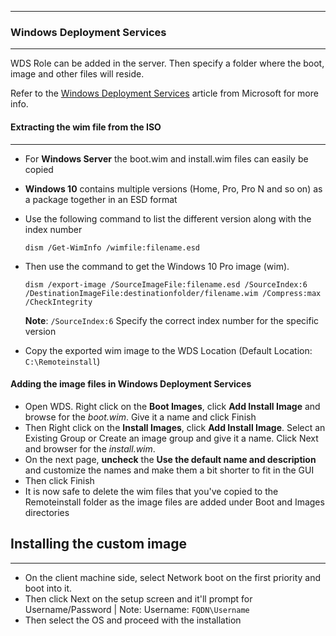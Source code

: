 ***

### Windows Deployment Services
***

WDS Role can be added in the server. Then specify a folder where the boot, image and other files will reside.

Refer to the [Windows Deployment Services](https://learn.microsoft.com/en-us/previous-versions/windows/it-pro/windows-server-2012-r2-and-2012/jj648426(v=ws.11)) article from Microsoft for more info.

#### Extracting the wim file from the ISO
***

* For **Windows Server** the boot.wim and install.wim files can easily be copied
* **Windows 10** contains multiple versions (Home, Pro, Pro N and so on) as a package together in an ESD format
* Use the following command to list the different version along with the index number

	`dism /Get-WimInfo /wimfile:filename.esd` 

* Then use the command to get the Windows 10 Pro image (wim).

	`dism /export-image /SourceImageFile:filename.esd /SourceIndex:6 /DestinationImageFile:destinationfolder/filename.wim /Compress:max /CheckIntegrity` 
	
	**Note**: `/SourceIndex:6` Specify the correct index number for the specific version

* Copy the exported wim image to the WDS Location (Default Location: `C:\Remoteinstall`) 

#### Adding the image files in Windows Deployment Services

* Open WDS. Right click on the **Boot Images**, click **Add Install Image** and browse for the *boot.wim*. Give it a name and click Finish
* Then Right click on the **Install Images**, click **Add Install Image**. Select an Existing Group or Create an image group and give it a name. Click Next and browser for the *install.wim*.
* On the next page, **uncheck** the **Use the default name and description** and customize the names and make them a bit shorter to fit in the GUI
* Then click Finish
* It is now safe to delete the wim files that you've copied to the Remoteinstall folder as the image files are added under Boot and Images directories


## Installing the custom image
***

* On the client machine side, select Network boot on the first priority and boot into it.
* Then click Next on the setup screen and it'll prompt for Username/Password | Note: Username: `FQDN\Username`
* Then select the OS and proceed with the installation